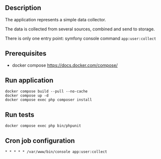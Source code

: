 ## Description

The application represents a simple data collector.

The data is collected from several sources, combined and send to storage.

There is only one entry point: symfony console command `app:user:collect`

## Prerequisites

* docker compose https://docs.docker.com/compose/

## Run application

```
docker compose build --pull --no-cache
docker compose up -d
docker compose exec php composer install
```

## Run tests

```
docker compose exec php bin/phpunit
```

## Cron job configuration
`* * * * * /var/www/bin/console app:user:collect`
